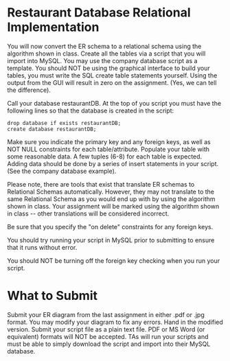 # Restaurant Database Relational Implementation

You will now convert the ER schema to a relational schema using the algorithm shown in class. Create all the tables via a script that you will import into MySQL. You may use the company database script as a template.  You should NOT be using the graphical interface to build your tables, you must write the SQL create table statements yourself. Using the output from the GUI will result in zero on the assignment. (Yes, we can tell the difference).

Call your database restaurantDB. At the top of you script you must have the following lines so that the database is created in the script:

```
drop database if exists restaurantDB;
create database restaurantDB;
```

Make sure you indicate the primary key and any foreign keys, as well as NOT NULL constraints for each table/attribute. Populate your table with some reasonable data. A few tuples (6-8) for each table is expected.  Adding data should be done by a series of insert statements in your script. (See the company database example).

Please note, there are tools that exist that translate ER schemas to Relational Schemas automatically.  However, they may not translate to the same Relational Schema as you would end up with by using the algorithm shown in class. Your assignment will be marked using the algorithm shown in class -- other translations will be considered incorrect.

Be sure that you specify the "on delete" constraints for any foreign keys.

You should try running your script in MySQL prior to submitting to ensure that it runs without error.

You should NOT be turning off the foreign key checking when you run your script.

# What to Submit
Submit your ER diagram from the last assignment in either .pdf or .jpg format. You may modify your diagram to fix any errors. Hand in the modified version. Submit your script file as a plain text file. PDF or MS Word (or equivalent) formats will NOT be accepted. TAs will run your scripts and must be able to simply download the script and import into their MySQL database.


